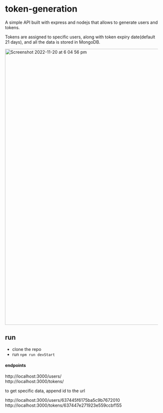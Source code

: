 # token-generation

A simple API built with express and nodejs that allows to generate users and
tokens.

Tokens are assigned to specific users, along with token expiry date(default 21 days), and all the data is stored in MongoDB.

<img width="911" alt="Screenshot 2022-11-20 at 6 04 56 pm" src="https://user-images.githubusercontent.com/42713799/202890163-745479b9-b237-4eb7-acdd-cf88d6196efe.png">


## run

- clone the repo
- run `npm run devStart`

#### endpoints

http://localhost:3000/users/  
http://localhost:3000/tokens/

to get specific data, append id to the url

http://localhost:3000/users/637445f6175ba5c9b7672010  
http://localhost:3000/tokens/637447e271923e559ccbf155
